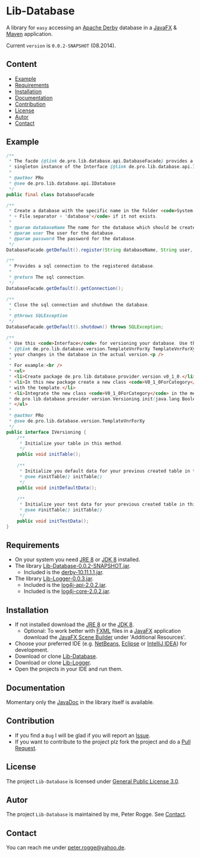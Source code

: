 Lib-Database
============

A library for `easy` accessing an [Apache Derby] database in a [JavaFX] &amp; [Maven] application.

Current `version` is `0.0.2-SNAPSHOT` (08.2014).



Content
-------

* [Example](#Example)
* [Requirements](#Requirements)
* [Installation](#Installation)
* [Documentation](#Documentation)
* [Contribution](#Contribution)
* [License](#License)
* [Autor](#Autor)
* [Contact](#Contact)



Example<a name="Example" />
-------

```java
/**
 * The facde {@link de.pro.lib.database.api.DatabaseFacade} provides a 
 * singleton instance of the Interface {@link de.pro.lib.database.api.IDatabase}.
 *
 * @author PRo
 * @see de.pro.lib.database.api.IDatabase
 */
public final class DatabaseFacade
```

```java
/**
 * Create a database with the specific name in the folder <code>System.getProperty("user.dir")
 * + File.separator + "database"</code> if it not exists.
 * 
 * @param databaseName The name for the database which should be created.
 * @param user The user for the database.
 * @param password The password for the database.
 */
DatabaseFacade.getDefault().register(String databaseName, String user, String password);
```

```java
/**
 * Provides a sql connection to the registered database.
 * 
 * @return The sql connection.
 */
DatabaseFacade.getDefault().getConnection();
```

```java
/**
 * Close the sql connection and shutdown the database.
 * 
 * @throws SQLException 
 */
DatabaseFacade.getDefault().shutdown() throws SQLException;
```

```java
/**
 * Use this <code>Interface</code> for versioning your database. Use the template
 * {@link de.pro.lib.database.version.TemplateVnrForXy TemplateVnrForXy} to implement
 * your changes in the database in the actual version.<p />
 * 
 * For example:<br />
 * <ul>
 * <li>Create package de.pro.lib.database.provider.version.v0_1_0.</li>
 * <li>In this new package create a new class <code>V0_1_0ForCategory</code>
 * with the template.</li>
 * <li>Integrate the new class <code>V0_1_0ForCategory</code> in the method
 * de.pro.lib.database.provider.version.Versioning.init(java.lang.Boolean)
 * </ul>
 *
 * @author PRo
 * @see de.pro.lib.database.version.TemplateVnrForXy
 */
public interface IVersioning {
    /**
     * Initialize your table in this method.
     */
    public void initTable();
    
    /**
     * Initialize you default data for your previous created table in this method.
     * @see #initTable() initTable()
     */
    public void initDefaultData();
    
    /**
     * Initialize your test data for your previous created table in this method.
     * @see #initTable() initTable()
     */
    public void initTestData();
}
```



Requirements<a name="Requirements" />
------------

* On your system you need [JRE 8] or [JDK 8] installed.
* The library [Lib-Database-0.0.2-SNAPSHOT.jar](#Installation).
  * Included is the [derby-10.11.1.1.jar].
* The library [Lib-Logger-0.0.3.jar](#Installation).
  * Included is the [log4j-api-2.0.2.jar].
  * Included is the [log4j-core-2.0.2.jar].


Installation<a name="Installation" />
------------

* If not installed download the [JRE 8] or the [JDK 8].
  * Optional: To work better with [FXML] files in a [JavaFX] application download the [JavaFX Scene Builder] under 'Additional Resources'.
* Choose your preferred IDE (e.g. [NetBeans], [Eclipse] or [IntelliJ IDEA]) for development.
* Download or clone [Lib-Database].
* Download or clone [Lib-Logger].
* Open the projects in your IDE and run them.



Documentation<a name="Documentation" />
-------------

Momentary only the [JavaDoc] in the library itself is available.



Contribution<a name="Contribution" />
------------

* If you find a `Bug` I will be glad if you will report an [Issue].
* If you want to contribute to the project plz fork the project and do a [Pull Request].



License<a name="License" />
-------

The project `Lib-Database` is licensed under [General Public License 3.0].



Autor<a name="Autor" />
-----

The project `Lib-Database` is maintained by me, Peter Rogge. See [Contact](#Contact).



Contact<a name="Contact" />
-------

You can reach me under <peter.rogge@yahoo.de>.



[//]: # (Links)
[Apache Derby]:http://db.apache.org/derby/
[derby-10.11.1.1.jar]:http://db.apache.org/derby/
[Eclipse]:https://www.eclipse.org/
[FXML]:http://docs.oracle.com/javafx/2/fxml_get_started/jfxpub-fxml_get_started.htm
[General Public License 3.0]:http://www.gnu.org/licenses/gpl-3.0.en.html
[IntelliJ IDEA]:http://www.jetbrains.com/idea/
[Issue]:https://github.com/Naoghuman/lib-database/issues
[JavaDoc]:http://www.oracle.com/technetwork/java/javase/documentation/index-jsp-135444.html
[JavaFX]:http://docs.oracle.com/javase/8/javase-clienttechnologies.htm
[JavaFX Scene Builder]:http://www.oracle.com/technetwork/java/javase/downloads/index.html
[JDK 8]:http://www.oracle.com/technetwork/java/javase/downloads/jdk8-downloads-2133151.html
[JRE 8]:http://www.oracle.com/technetwork/java/javase/downloads/jre8-downloads-2133155.html
[Lib-Database]:https://github.com/Naoghuman/lib-database
[Lib-Logger]:https://github.com/Naoghuman/lib-logger
[log4j-api-2.0.2.jar]:https://logging.apache.org/log4j/2.0/log4j-web/dependencies.html
[log4j-core-2.0.2.jar]:https://logging.apache.org/log4j/2.0/log4j-web/dependencies.html
[Maven]:http://maven.apache.org/
[NetBeans]:https://netbeans.org/
[Pull Request]:https://help.github.com/articles/using-pull-requests


